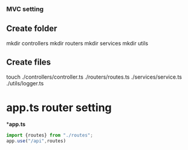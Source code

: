 ### MVC setting

## Create folder

mkdir controllers 
mkdir routers
mkdir services
mkdir utils

## Create files

touch ./controllers/controller.ts ./routers/routes.ts ./services/service.ts ./utils/logger.ts

# app.ts router setting

***app.ts**
```ts
import {routes} from "./routes";
app.use("/api",routes)

```
